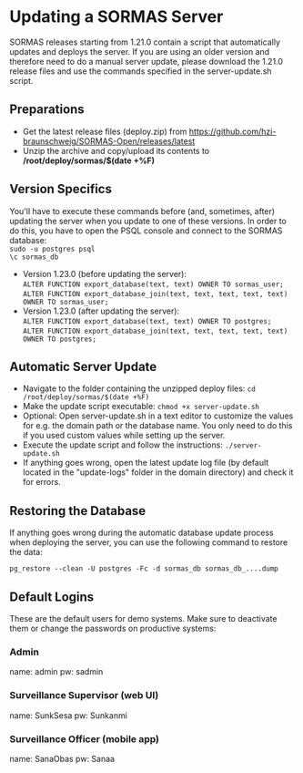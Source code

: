 # Updating a SORMAS Server
SORMAS releases starting from 1.21.0 contain a script that automatically updates and deploys the server. If you are using an older version and therefore need to do a manual server update, please download the 1.21.0 release files and use the commands specified in the server-update.sh script.

## Preparations
* Get the latest release files (deploy.zip) from https://github.com/hzi-braunschweig/SORMAS-Open/releases/latest
* Unzip the archive and copy/upload its contents to **/root/deploy/sormas/$(date +%F)**

## Version Specifics
You'll have to execute these commands before (and, sometimes, after) updating the server when you update to one of these versions. In order to do this, you have to open the PSQL console and connect to the SORMAS database:  
``sudo -u postgres psql``  
``\c sormas_db``

* Version 1.23.0 (before updating the server):  
``ALTER FUNCTION export_database(text, text) OWNER TO sormas_user;``  
``ALTER FUNCTION export_database_join(text, text, text, text, text) OWNER TO sormas_user;``
* Version 1.23.0 (after updating the server):  
``ALTER FUNCTION export_database(text, text) OWNER TO postgres;``  
``ALTER FUNCTION export_database_join(text, text, text, text, text) OWNER TO postgres;``

## Automatic Server Update
* Navigate to the  folder containing the unzipped deploy files:
``cd /root/deploy/sormas/$(date +%F)``
* Make the update script executable:
``chmod +x server-update.sh``
* Optional: Open server-update.sh in a text editor to customize the values for e.g. the domain path or the database name. You only need to do this if you used custom values while setting up the server.
* Execute the update script and follow the instructions:
``./server-update.sh``
* If anything goes wrong, open the latest update log file (by default located in the "update-logs" folder in the domain directory) and check it for errors.

## Restoring the Database
If anything goes wrong during the automatic database update process when deploying the server, you can use the following command to restore the data:

``pg_restore --clean -U postgres -Fc -d sormas_db sormas_db_....dump``

## Default Logins
These are the default users for demo systems. Make sure to deactivate them or change the passwords on productive systems:

### Admin
name: admin
pw: sadmin

### Surveillance Supervisor (web UI)
name: SunkSesa
pw: Sunkanmi

### Surveillance Officer (mobile app)
name: SanaObas
pw: Sanaa

